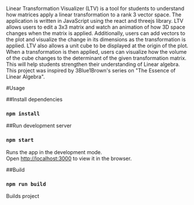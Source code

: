 Linear Transformation Visualizer (LTV) is a tool for students to understand how matrices apply a linear transformation to a rank 3 vector space. The application is written in JavaScript using the react and threejs library. LTV allows users to edit a 3x3 matrix and watch an animation of how 3D space changes when the matrix is applied. Additionally, users can add vectors to the plot and visualize the change in its dimensions as the transformation is applied. LTV also allows a unit cube to be displayed at the origin of the plot. When a transformation is then applied, users can visualize how the volume of the cube changes to the determinant of the given transformation matrix. This will help students strengthen their understanding of Linear algebra. This project was inspired by 3Blue1Brown's series on "The Essence of Linear Algebra".

#Usage

##Install dependencies
### `npm install`

##Run development server
### `npm start`

Runs the app in the development mode.\
Open [http://localhost:3000](http://localhost:3000) to view it in the browser.

##Build
### `npm run build`

Builds project

